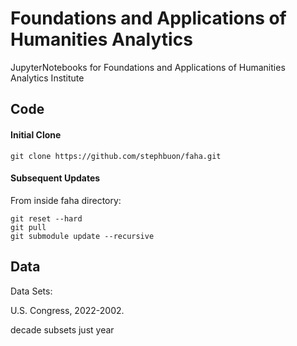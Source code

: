# Foundations and Applications of Humanities Analytics

JupyterNotebooks for Foundations and Applications of Humanities Analytics Institute

## Code

#### Initial Clone

`git clone https://github.com/stephbuon/faha.git`

#### Subsequent Updates

From inside faha directory:

```
git reset --hard
git pull
git submodule update --recursive 
```

## Data 

Data Sets: 

U.S. Congress, 2022-2002.

decade subsets 
just year 




